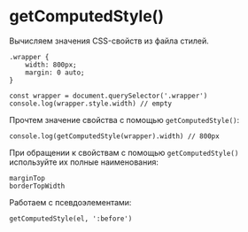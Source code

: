 # getComputedStyle()
Вычисляем значения CSS-свойств из файла стилей.

    .wrapper {
        width: 800px;
        margin: 0 auto;
    }

    const wrapper = document.querySelector('.wrapper')
    console.log(wrapper.style.width) // empty

Прочтем значение свойства с помощью `getComputedStyle()`:

    console.log(getComputedStyle(wrapper).width) // 800px

При обращении к свойствам с помощью `getComputedStyle()` используйте их полные наименования:

    marginTop
    borderTopWidth

Работаем с псевдоэлементами:

    getComputedStyle(el, ':before')
